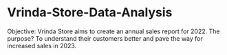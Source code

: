 # Vrinda-Store-Data-Analysis
Objective: Vrinda Store aims to create an annual sales report for 2022. The purpose? To understand their customers better and pave the way for increased sales in 2023.
